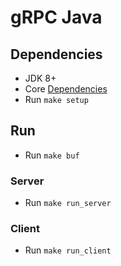 # gRPC Java

## Dependencies

* JDK 8+
* Core [Dependencies](../../README.md#dependencies)
* Run `make setup`

## Run

* Run `make buf`

### Server
* Run `make run_server`

### Client
* Run `make run_client`
